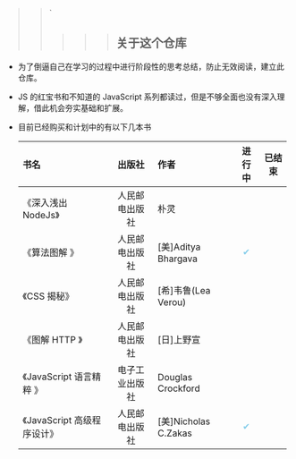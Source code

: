 > > `
> >
> > > > > ## 关于这个仓库

- 为了倒逼自己在学习的过程中进行阶段性的思考总结，防止无效阅读，建立此仓库。
- JS 的红宝书和不知道的 JavaScript 系列都读过，但是不够全面也没有深入理解，借此机会夯实基础和扩展。
- 目前已经购买和计划中的有以下几本书

  | 书名                        |     出版社     | 作者                 |             进行中             | 已结束 |
  | :-------------------------- | :------------: | :------------------- | :----------------------------: | :----: |
  | 《深入浅出 NodeJs》         | 人民邮电出版社 | 朴灵                 |                                |        |
  | 《算法图解 》               | 人民邮电出版社 | [美]Aditya Bhargava  | <font color="skyblue">✔</font> |        |
  | 《CSS 揭秘》                | 人民邮电出版社 | [希]韦鲁(Lea Verou)  |                                |        |
  | 《图解 HTTP 》              | 人民邮电出版社 | [日]上野宣           |                                |        |
  | 《JavaScript 语言精粹 》    | 电子工业出版社 | Douglas Crockford    |                                |        |
  | 《JavaScript 高级程序设计》 | 人民邮电出版社 | [美]Nicholas C.Zakas | <font color="skyblue">✔</font> |        |

  <!--
   :- 和 :-: 和-: 分别实现表格文字左中右对齐
   -->

